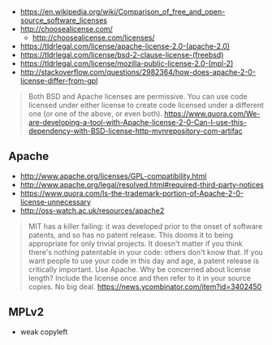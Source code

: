 - https://en.wikipedia.org/wiki/Comparison_of_free_and_open-source_software_licenses
- http://choosealicense.com/
  - http://choosealicense.com/licenses/
- https://tldrlegal.com/license/apache-license-2.0-(apache-2.0)
- https://tldrlegal.com/license/bsd-2-clause-license-(freebsd)
- https://tldrlegal.com/license/mozilla-public-license-2.0-(mpl-2)
- http://stackoverflow.com/questions/2982364/how-does-apache-2-0-license-differ-from-gpl

> Both BSD and Apache licenses are permissive. You can use code licensed under either license to create code licensed under a different one (or one of the above, or even both).
> https://www.quora.com/We-are-developing-a-tool-with-Apache-license-2-0-Can-I-use-this-dependency-with-BSD-license-http-mvnrepository-com-artifac

## Apache

- http://www.apache.org/licenses/GPL-compatibility.html
- http://www.apache.org/legal/resolved.html#required-third-party-notices
- https://www.quora.com/Is-the-trademark-portion-of-Apache-2-0-license-unnecessary
- http://oss-watch.ac.uk/resources/apache2

> MIT has a killer failing: it was developed prior to the onset of software patents, and so has no patent release. This dooms it to being appropriate for only trivial projects. It doesn't matter if you think there's nothing patentable in your code: others don't know that. If you want people to use your code in this day and age, a patent release is critically important.
Use Apache. Why be concerned about license length? Include the license once and then refer to it in your source copies. No big deal.
> https://news.ycombinator.com/item?id=3402450

## MPLv2

- weak copyleft
